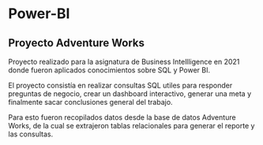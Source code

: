 # Power-BI
## Proyecto Adventure Works

Proyecto realizado para la asignatura de Business Intellligence en 2021 donde fueron aplicados conocimientos sobre SQL y Power BI.

El proyecto consistía en realizar consultas SQL utiles para responder preguntas de negocio, crear un dashboard interactivo, generar una meta y finalmente sacar conclusiones general del trabajo.

Para esto fueron recopilados datos desde la base de datos Adventure Works, de la cual se extrajeron tablas relacionales para generar el reporte y las consultas.
